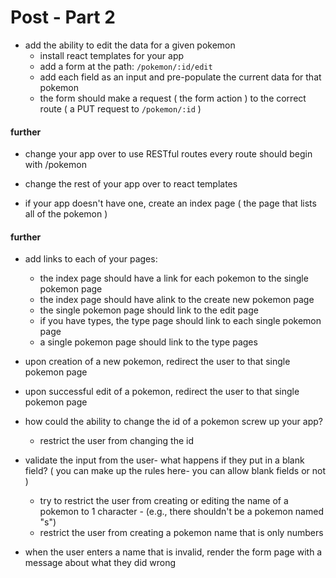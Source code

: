 # Post - Part 2

- add the ability to edit the data for a given pokemon
  - install react templates for your app
  - add a form at the path: `/pokemon/:id/edit`
  - add each field as an input and pre-populate the current data for that pokemon
  - the form should make a request ( the form action ) to the correct route ( a PUT request to `/pokemon/:id` )

#### further

- change your app over to use RESTful routes every route should begin with /pokemon

- change the rest of your app over to react templates

- if your app doesn't have one, create an index page ( the page that lists all of the pokemon )

#### further

- add links to each of your pages:
  - the index page should have a link for each pokemon to the single pokemon page
  - the index page should have alink to the create new pokemon page
  - the single pokemon page should link to the edit page
  - if you have types, the type page should link to each single pokemon page
  - a single pokemon page should link to the type pages

- upon creation of a new pokemon, redirect the user to that single pokemon page
- upon successful edit of a pokemon, redirect the user to that single pokemon page
 

- how could the ability to change the id of a pokemon screw up your app?
  - restrict the user from changing the id

- validate the input from the user- what happens if they put in a blank field? ( you can make up the rules here- you can allow blank fields or not )
  - try to restrict the user from creating or editing the name of a pokemon to 1 character - (e.g., there shouldn't be a pokemon named "s")
  - restrict the user from creating a pokemon name that is only numbers
  
 - when the user enters a name that is invalid, render the form page with a message about what they did wrong
  
